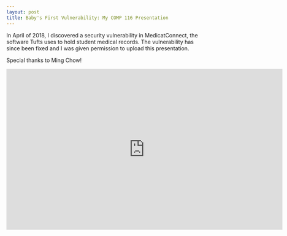 ```yaml
---
layout: post
title: Baby's First Vulnerability: My COMP 116 Presentation
---
```


In April of 2018, I discovered a security vulnerability in MedicatConnect,
the software Tufts uses to hold student medical records. The vulnerability
has since been fixed and I was given permission to upload this presentation.  

Special thanks to Ming Chow!  
  
<iframe src="https://docs.google.com/presentation/d/e/2PACX-1vTTwGkrJ3_qgzdSkAnHICtP2EdZp5ME6MVYqlMKM2GsVyBhrRgA1QiQAQ8peRgNhX56oDPEGrTqtseQ/embed?start=false&loop=false&delayms=5000" frameborder="0" width="720" height="420" allowfullscreen="true" mozallowfullscreen="true" webkitallowfullscreen="true"></iframe>
